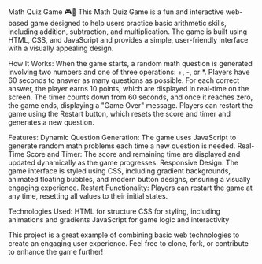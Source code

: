 Math Quiz Game 🎮🧮
This Math Quiz Game is a fun and interactive web-based game designed to help users practice basic arithmetic skills, including addition, subtraction, and multiplication. The game is built using HTML, CSS, and JavaScript and provides a simple, user-friendly interface with a visually appealing design.

How It Works:
When the game starts, a random math question is generated involving two numbers and one of three operations: +, -, or *.
Players have 60 seconds to answer as many questions as possible.
For each correct answer, the player earns 10 points, which are displayed in real-time on the screen.
The timer counts down from 60 seconds, and once it reaches zero, the game ends, displaying a "Game Over" message.
Players can restart the game using the Restart button, which resets the score and timer and generates a new question.

Features:
Dynamic Question Generation: The game uses JavaScript to generate random math problems each time a new question is needed.
Real-Time Score and Timer: The score and remaining time are displayed and updated dynamically as the game progresses.
Responsive Design: The game interface is styled using CSS, including gradient backgrounds, animated floating bubbles, and modern button designs, ensuring a visually engaging experience.
Restart Functionality: Players can restart the game at any time, resetting all values to their initial states.

Technologies Used:
HTML for structure
CSS for styling, including animations and gradients
JavaScript for game logic and interactivity

This project is a great example of combining basic web technologies to create an engaging user experience. Feel free to clone, fork, or contribute to enhance the game further!
